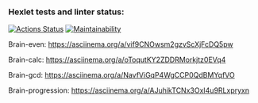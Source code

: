### Hexlet tests and linter status:
[![Actions Status](https://github.com/Duburamen/frontend-project-lvl1/workflows/hexlet-check/badge.svg)](https://github.com/Duburamen/frontend-project-lvl1/actions)
[![Maintainability](https://api.codeclimate.com/v1/badges/a99a88d28ad37a79dbf6/maintainability)](https://codeclimate.com/github/codeclimate/codeclimate/maintainability)

Brain-even:
https://asciinema.org/a/vif9CNOwsm2gzvScXjFcDQ5pw

Brain-calc:
https://asciinema.org/a/oToqutKY2ZDDRMorkjtz0EVq4

Brain-gcd:
https://asciinema.org/a/NavfViGqP4WgCCP0QdBMYqfVO

Brain-progression:
https://asciinema.org/a/AJuhikTCNx3OxI4u9RLxpryxn
